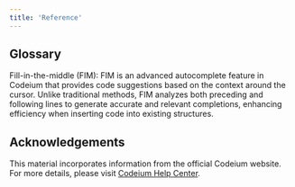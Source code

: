 ```yaml
---
title: 'Reference'
---
```


## Glossary

Fill-in-the-middle (FIM): FIM is an advanced autocomplete feature in Codeium that provides code suggestions based on the context around the cursor. Unlike traditional methods, FIM analyzes both preceding and following lines to generate accurate and relevant completions, enhancing efficiency when inserting code into existing structures.

## Acknowledgements

This material incorporates information from the official Codeium website. For more details, please visit [Codeium Help Center](https://help.codeium.com/).
